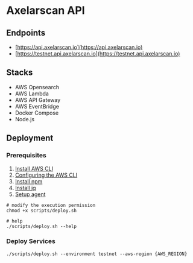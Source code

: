 # Axelarscan API

## Endpoints
- [https://api.axelarscan.io](https://api.axelarscan.io)
- [https://testnet.api.axelarscan.io](https://testnet.api.axelarscan.io)

## Stacks
- AWS Opensearch
- AWS Lambda
- AWS API Gateway
- AWS EventBridge
- Docker Compose
- Node.js

## Deployment
### Prerequisites
1. [Install AWS CLI](https://docs.aws.amazon.com/cli/latest/userguide/getting-started-prereqs.html)
2. [Configuring the AWS CLI](https://docs.aws.amazon.com/cli/latest/userguide/cli-chap-configure.html)
3. [Install npm](https://docs.npmjs.com/downloading-and-installing-node-js-and-npm)
4. [Install jq](https://stedolan.github.io/jq)
5. [Setup agent](/agent)

```
# modify the execution permission
chmod +x scripts/deploy.sh

# help
./scripts/deploy.sh --help
```

### Deploy Services
```
./scripts/deploy.sh --environment testnet --aws-region {AWS_REGION}
```
